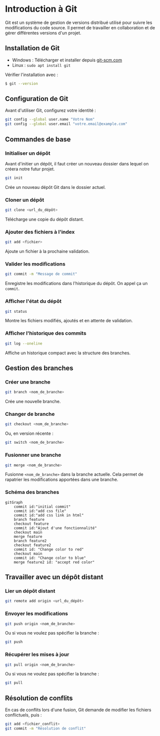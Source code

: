 # Introduction à Git

Git est un système de gestion de versions distribué utilisé pour suivre les modifications du code source. Il permet de travailler en collaboration et de gérer différentes versions d'un projet.

## Installation de Git

- Windows : Télécharger et installer depuis [git-scm.com](https://git-scm.com/downloads/win)
- Linux : `sudo apt install git`

Vérifier l'installation avec :
```sh
$ git --version
```

## Configuration de Git
Avant d'utiliser Git, configurez votre identité :
```sh
git config --global user.name "Votre Nom"
git config --global user.email "votre.email@example.com"
```

## Commandes de base

### Initialiser un dépôt
Avant d'initier un dépôt, il faut créer un nouveau dossier dans lequel on créera notre futur projet.
```sh
git init
```
Crée un nouveau dépôt Git dans le dossier actuel.

### Cloner un dépôt
```sh
git clone <url_du_dépôt>
```
Télécharge une copie du dépôt distant.

### Ajouter des fichiers à l'index
```sh
git add <fichier>
```
Ajoute un fichier à la prochaine validation.

### Valider les modifications
```sh
git commit -m "Message de commit"
```
Enregistre les modifications dans l'historique du dépôt. On appel ça un `commit`.

### Afficher l'état du dépôt
```sh
git status
```
Montre les fichiers modifiés, ajoutés et en attente de validation.

### Afficher l'historique des commits
```sh
git log --oneline
```
Affiche un historique compact avec la structure des branches.

## Gestion des branches

### Créer une branche
```sh
git branch <nom_de_branche>
```
Crée une nouvelle branche.

### Changer de branche
```sh
git checkout <nom_de_branche>
```
Ou, en version récente  :
```sh
git switch <nom_de_branche>
```

### Fusionner une branche
```sh
git merge <nom_de_branche>
```
Fusionne `<nom_de_branche>` dans la branche actuelle. Cela permet de rapatrier les modifications apportées dans une branche.

### Schéma des branches
```mermaid
gitGraph
    commit id:"initial commit"
    commit id:"add css file"
    commit id:"add css link in html"
    branch feature
    checkout feature
    commit id:"Ajout d'une fonctionnalité"
    checkout main
    merge feature
    branch feature2
    checkout feature2
    commit id: "Change color to red"
    checkout main
    commit id: "Change color to blue"
    merge feature2 id: "accept red color"
```

## Travailler avec un dépôt distant

### Lier un dépôt distant
```sh
git remote add origin <url_du_dépôt>
```

### Envoyer les modifications
```sh
git push origin <nom_de_branche>
```
Ou si vous ne voulez pas spécifier la branche : 

```sh
git push 
```


### Récupérer les mises à jour
```sh
git pull origin <nom_de_branche>
```
Ou si vous ne voulez pas spécifier la branche : 
```sh
git pull 
```

## Résolution de conflits
En cas de conflits lors d'une fusion, Git demande de modifier les fichiers conflictuels, puis :
```sh
git add <fichier_conflit>
git commit -m "Résolution de conflit"
```

